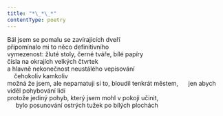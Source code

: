 ```yaml
---
title: "*\_*\_*"
contentType: poetry
---
```


<section>

Bál jsem se pomalu se zavírajících dveří  
připomínalo mi to něco definitivního  
vymezenost: žluté stoly, černé tváře, bílé papíry  
čísla na okrajích velkých čtvrtek  
a hlavně nekonečnost neustálého vepisování  
    čehokoliv kamkoliv  
možná že jsem, ale nepamatuji si to, bloudil tenkrát městem,      jen abych viděl pohybování lidí  
protože jediný pohyb, který jsem mohl v pokoji učinit,  
     bylo posunování ostrých tužek po bílých plochách

</section>
